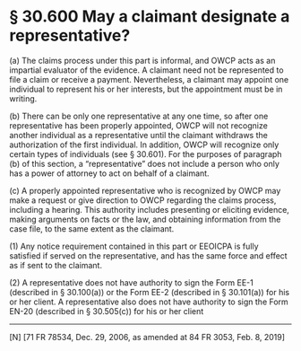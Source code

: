 # § 30.600   May a claimant designate a representative?

(a) The claims process under this part is informal, and OWCP acts as an impartial evaluator of the evidence. A claimant need not be represented to file a claim or receive a payment. Nevertheless, a claimant may appoint one individual to represent his or her interests, but the appointment must be in writing.


(b) There can be only one representative at any one time, so after one representative has been properly appointed, OWCP will not recognize another individual as a representative until the claimant withdraws the authorization of the first individual. In addition, OWCP will recognize only certain types of individuals (see § 30.601). For the purposes of paragraph (b) of this section, a “representative” does not include a person who only has a power of attorney to act on behalf of a claimant.


(c) A properly appointed representative who is recognized by OWCP may make a request or give direction to OWCP regarding the claims process, including a hearing. This authority includes presenting or eliciting evidence, making arguments on facts or the law, and obtaining information from the case file, to the same extent as the claimant.


(1) Any notice requirement contained in this part or EEOICPA is fully satisfied if served on the representative, and has the same force and effect as if sent to the claimant.


(2) A representative does not have authority to sign the Form EE-1 (described in § 30.100(a)) or the Form EE-2 (described in § 30.101(a)) for his or her client. A representative also does not have authority to sign the Form EN-20 (described in § 30.505(c)) for his or her client



---

[N] [71 FR 78534, Dec. 29, 2006, as amended at 84 FR 3053, Feb. 8, 2019]





